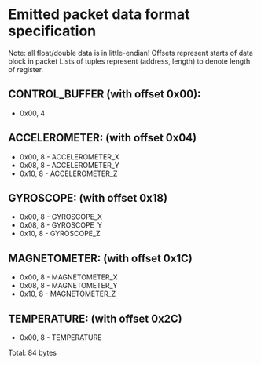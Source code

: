 
# Emitted packet data format specification
Note: all float/double data is in little-endian!
Offsets represent starts of data block in packet
Lists of tuples represent (address, length) to denote length of register.

## CONTROL_BUFFER (with offset 0x00):
- 0x00, 4

## ACCELEROMETER: (with offset 0x04)
- 0x00, 8 - ACCELEROMETER_X
- 0x08, 8 - ACCELEROMETER_Y
- 0x10, 8 - ACCELEROMETER_Z

## GYROSCOPE: (with offset 0x18)
- 0x00, 8 - GYROSCOPE_X
- 0x08, 8 - GYROSCOPE_Y
- 0x10, 8 - GYROSCOPE_Z

## MAGNETOMETER: (with offset 0x1C)
- 0x00, 8 - MAGNETOMETER_X
- 0x08, 8 - MAGNETOMETER_Y
- 0x10, 8 - MAGNETOMETER_Z

## TEMPERATURE: (with offset 0x2C)
- 0x00, 8 - TEMPERATURE

Total: 84 bytes
